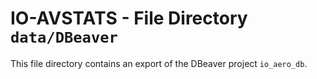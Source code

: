 # IO-AVSTATS - File Directory **`data/DBeaver`**

This file directory contains an export of the DBeaver project `io_aero_db`.
